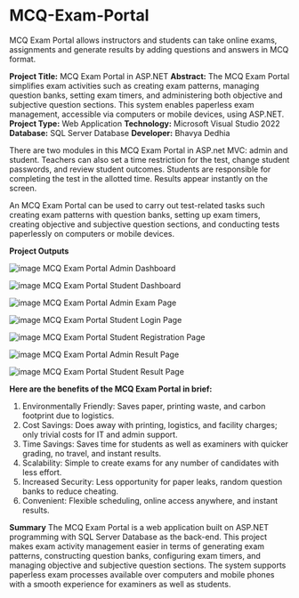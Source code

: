 # MCQ-Exam-Portal
MCQ Exam Portal allows instructors and students can take online exams, assignments and generate results by adding questions and answers in MCQ format.

**Project Title:** MCQ Exam Portal in ASP.NET
**Abstract:** The MCQ Exam Portal simplifies exam activities such as creating exam patterns, managing question banks, setting exam timers, and administering both objective and subjective question sections. This system enables paperless exam management, accessible via computers or mobile devices, using ASP.NET.
**Project Type:** Web Application
**Technology:** Microsoft Visual Studio 2022
**Database:** SQL Server Database
**Developer:** Bhavya Dedhia

There are two modules in this MCQ Exam Portal in ASP.net MVC: admin and student.  Teachers can also set a time restriction for the test, change student passwords, and review student outcomes.  Students are responsible for completing the test in the allotted time.  Results appear instantly on the screen.

An MCQ Exam Portal can be used to carry out test-related tasks such creating exam patterns with question banks, setting up exam timers, creating objective and subjective question sections, and conducting tests paperlessly on computers or mobile devices.

**Project Outputs**

![image](https://github.com/user-attachments/assets/a74fd88a-2ae0-47ed-8014-4452742bfeb0)
MCQ Exam Portal Admin Dashboard

![image](https://github.com/user-attachments/assets/7fd3ba32-4a38-49e9-a01a-fde4a69164be)
MCQ Exam Portal Student Dashboard

![image](https://github.com/user-attachments/assets/f6669e8c-d4ab-4fa5-960f-bf744a2ae5b6)
MCQ Exam Portal Admin Exam Page

![image](https://github.com/user-attachments/assets/124f4efa-f20f-460f-9763-469e8c5c8b62)
MCQ Exam Portal Student Login Page

![image](https://github.com/user-attachments/assets/c392b360-726e-4dd1-90d3-d6803d012f89)
MCQ Exam Portal Student Registration Page

![image](https://github.com/user-attachments/assets/0e4d1478-2275-4783-ac6e-efc3708e036b)
MCQ Exam Portal Admin Result Page

![image](https://github.com/user-attachments/assets/d1dc5c6e-6781-49f4-bf70-b11bf1c7e082)
MCQ Exam Portal Student Result Page


**Here are the benefits of the MCQ Exam Portal in brief:**
1. Environmentally Friendly: Saves paper, printing waste, and carbon footprint due to logistics.
2. Cost Savings: Does away with printing, logistics, and facility charges; only trivial costs for IT and admin support.
3. Time Savings: Saves time for students as well as examiners with quicker grading, no travel, and instant results.
4. Scalability: Simple to create exams for any number of candidates with less effort.
5. Increased Security: Less opportunity for paper leaks, random question banks to reduce cheating.
6. Convenient: Flexible scheduling, online access anywhere, and instant results.


**Summary**
The MCQ Exam Portal is a web application built on ASP.NET programming with SQL Server Database as the back-end. This project makes exam activity management easier in terms of generating exam patterns, constructing question banks, configuring exam timers, and managing objective and subjective question sections. The system supports paperless exam processes available over computers and mobile phones with a smooth experience for examiners as well as students.
